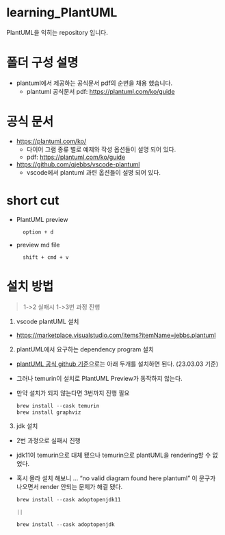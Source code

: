 # learning_PlantUML

PlantUML을 익히는 repository 입니다.

# 폴더 구성 설명

- plantuml에서 제공하는 공식문서 pdf의 순번을 채용 했습니다.
  - plantuml 공식문서 pdf: https://plantuml.com/ko/guide

# 공식 문서

- https://plantuml.com/ko/
  - 다이어 그램 종류 별로 예제와 작성 옵션들이 설명 되어 있다.
  - pdf: https://plantuml.com/ko/guide
- https://github.com/qjebbs/vscode-plantuml
  - vscode에서 plantuml 과련 옵션들이 설명 되어 있다.

# short cut

- PlantUML preview

  ```
    option + d
  ```

- preview md file
  ```
    shift + cmd + v
  ```

# 설치 방법

> 1->2 실패시 1->3번 과정 진행

1. vscode plantUML 설치

- https://marketplace.visualstudio.com/items?itemName=jebbs.plantuml

2. plantUML에서 요구하는 dependency program 설치

- [plantUML 공식 github 기준](https://github.com/qjebbs/vscode-plantuml)으로는 아래 두개를 설치하면 된다. (23.03.03 기준)
- 그러나 temurin이 설치로 PlantUML Preview가 동작하지 않는다.
- 만약 설치가 되지 않는다면 3번까지 진행 필요

  ```jsx
  brew install --cask temurin
  brew install graphviz
  ```

3. jdk 설치

- 2번 과정으로 실패시 진행
- jdk11이 temurin으로 대체 됐으나 temurin으로 plantUML을 rendering할 수 없었다.
- 혹시 몰라 설치 해보니 … “no valid diagram found here plantuml” 이 문구가 나오면서 render 안되는 문제가 해결 됐다.

  ```jsx
  brew install --cask adoptopenjdk11

  ||

  brew install --cask adoptopenjdk
  ```
